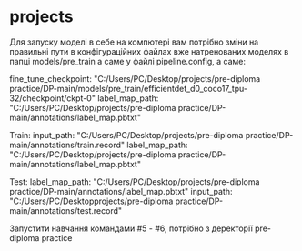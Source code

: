 # projects
Для запуску моделі в себе на компютері вам потрібно зміни на правильні пути в конфігураційних файлах вже натренованих моделях в папці models/pre_train а саме у файлі pipeline.config, а саме:

fine_tune_checkpoint: "C:/Users/PC/Desktop/projects/pre-diploma practice/DP-main/models/pre_train/efficientdet_d0_coco17_tpu-32/checkpoint/ckpt-0"
label_map_path: "C:/Users/PC/Desktop/projects/pre-diploma practice/DP-main/annotations/label_map.pbtxt"

Train:
input_path: "C:/Users/PC/Desktop/projects/pre-diploma practice/DP-main/annotations/train.record"
label_map_path: "C:/Users/PC/Desktop/projects/pre-diploma practice/DP-main/annotations/label_map.pbtxt"

Test:
label_map_path: "C:/Users/PC/Desktop/projects/pre-diploma practice/DP-main/annotations/label_map.pbtxt"
input_path: "C:/Users/PC/Desktopprojects/pre-diploma practice/DP-main/annotations/test.record"


Запустити навчання командами #5 - #6, потрібно з деректорії pre-diploma practice

